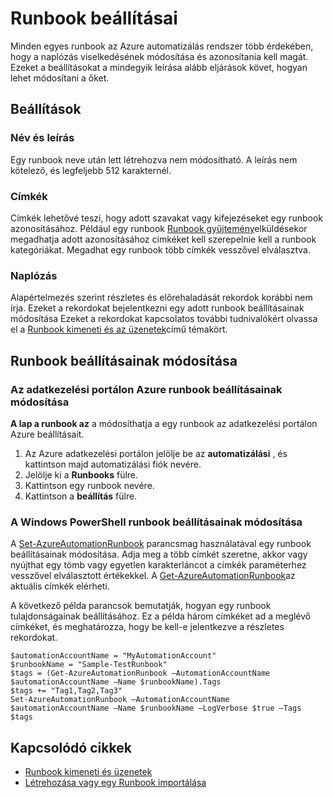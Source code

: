 <properties 
   pageTitle="Runbook beállításai"
   description="Az Azure automatizálási, és hogyan módosíthatja őket az Azure Kezelőportálja és a Windows PowerShell használatával egy runbook beállításait ismerteti."
   services="automation"
   documentationCenter=""
   authors="bwren"
   manager="stevenka"
   editor="tysonn" />
<tags 
   ms.service="automation"
   ms.devlang="na"
   ms.topic="article"
   ms.tgt_pltfrm="na"
   ms.workload="infrastructure-services"
   ms.date="02/09/2016"
   ms.author="bwren" />

# <a name="runbook-settings"></a>Runbook beállításai

Minden egyes runbook az Azure automatizálás rendszer több érdekében, hogy a naplózás viselkedésének módosítása és azonosítania kell magát. Ezeket a beállításokat a mindegyik leírása alább eljárások követ, hogyan lehet módosítani a őket.

## <a name="settings"></a>Beállítások

### <a name="name-and-description"></a>Név és leírás

Egy runbook neve után lett létrehozva nem módosítható. A leírás nem kötelező, és legfeljebb 512 karakternél.

### <a name="tags"></a>Címkék

Címkék lehetővé teszi, hogy adott szavakat vagy kifejezéseket egy runbook azonosításához. Például egy runbook [Runbook gyűjtemény](https://msdn.microsoft.com/library/dn781422.aspx)elküldésekor megadhatja adott azonosításához címkéket kell szerepelnie kell a runbook kategóriákat. Megadhat egy runbook több címkék vesszővel elválasztva.

### <a name="logging"></a>Naplózás

Alapértelmezés szerint részletes és előrehaladását rekordok korábbi nem írja. Ezeket a rekordokat bejelentkezni egy adott runbook beállításainak módosítása Ezeket a rekordokat kapcsolatos további tudnivalókért olvassa el a [Runbook kimeneti és az üzenetek](https://msdn.microsoft.com/library/dn879148.aspx)című témakört.

## <a name="changing-runbook-settings"></a>Runbook beállításainak módosítása

### <a name="changing-runbook-settings-with-the-azure-management-portal"></a>Az adatkezelési portálon Azure runbook beállításainak módosítása

**A lap a runbook az** a módosíthatja a egy runbook az adatkezelési portálon Azure beállításait.

1. Az Azure adatkezelési portálon jelölje be az **automatizálási** , és kattintson majd automatizálási fiók nevére.
1. Jelölje ki a **Runbooks** fülre.
1. Kattintson egy runbook nevére.
1. Kattintson a **beállítás** fülre.

### <a name="changing-runbook-settings-with-windows-powershell"></a>A Windows PowerShell runbook beállításainak módosítása

A [Set-AzureAutomationRunbook](https://msdn.microsoft.com/library/dn690275.aspx) parancsmag használatával egy runbook beállításainak módosítása. Adja meg a több címkét szeretne, akkor vagy nyújthat egy tömb vagy egyetlen karakterláncot a címkék paraméterhez vesszővel elválasztott értékekkel. A [Get-AzureAutomationRunbook](https://msdn.microsoft.com/library/dn690278.aspx)az aktuális címkék elérheti.

A következő példa parancsok bemutatják, hogyan egy runbook tulajdonságainak beállításához. Ez a példa három címkéket ad a meglévő címkéket, és meghatározza, hogy be kell-e jelentkezve a részletes rekordokat.

    $automationAccountName = "MyAutomationAccount"
    $runbookName = "Sample-TestRunbook"
    $tags = (Get-AzureAutomationRunbook –AutomationAccountName $automationAccountName –Name $runbookName).Tags
    $tags += "Tag1,Tag2,Tag3"
    Set-AzureAutomationRunbook –AutomationAccountName $automationAccountName –Name $runbookName –LogVerbose $true –Tags $tags

## <a name="related-articles"></a>Kapcsolódó cikkek
- [Runbook kimeneti és üzenetek](../automation-runbook-output-and-messages) 
- [Létrehozása vagy egy Runbook importálása](https://msdn.microsoft.com/library/dn643637.aspx) 